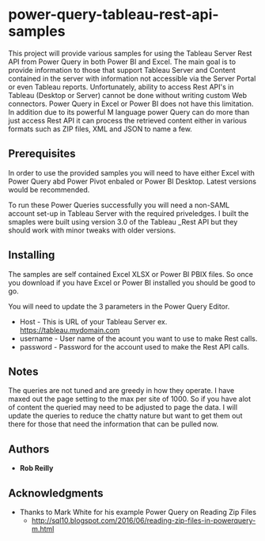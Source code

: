 # power-query-tableau-rest-api-samples

This project will provide various samples for using the Tableau Server Rest API from Power Query in both Power BI and Excel.  The main goal is to provide information to those that support Tableau Server and Content contained in the server with information not accessible via the Server Portal or even Tableau reports.  Unfortunately, ability to access Rest API's in Tableau (Desktop or Server) cannot be done without writing custom Web connectors.  Power Query in Excel or Power BI does not have this limitation. In addition due to its powerful M language power Query can do more than just access Rest API it can process the retrieved content either in various formats such as ZIP files, XML and JSON to name a few.

## Prerequisites
In order to use the provided samples you will need to have either Excel with Power Query abd Power Pivot enbaled or Power BI Desktop. Latest versions would be recommended.

To run these Power Queries successfully you will need a non-SAML account set-up in Tableau Server with the required priveledges.  I built the smaples were built using version 3.0 of the Tableau _Rest API but they should work with minor tweaks with older versions.

## Installing
The samples are self contained Excel XLSX or Power BI PBIX files.  So once you download if you have Excel or Power BI installed you should be good to go.  

You will need to update the 3 parameters in the Power Query Editor.  

* Host - This is URL of your Tableau Server ex.  https://tableau.mydomain.com
* username - User name of the acount you want to use to make Rest calls. 
* password - Password for the account used to make the Rest API calls.

## Notes
The queries are not tuned and are greedy in how they operate.  I have maxed out the page setting to the max per site of 1000.  So if you have alot of content the queried may need to be adjusted to page the data.  I will update the queries to reduce the chatty nature but want to get them out there for those that need the information that can be pulled now.

## Authors
* **Rob Reilly**

## Acknowledgments
* Thanks to Mark White for his example Power Query on Reading Zip Files
    * http://sql10.blogspot.com/2016/06/reading-zip-files-in-powerquery-m.html
